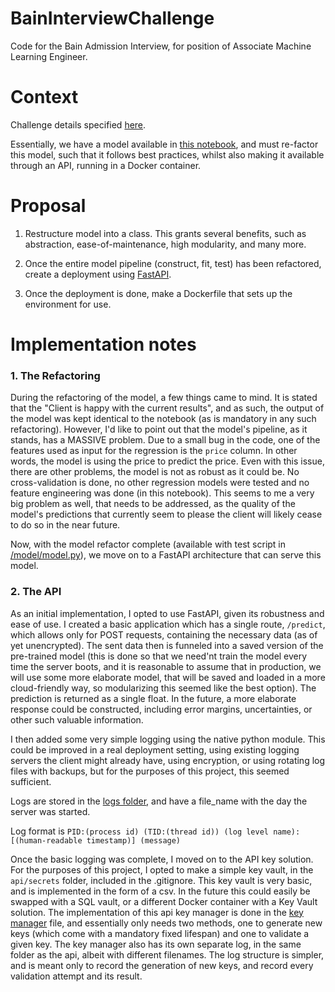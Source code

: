 # BainInterviewChallenge
Code for the Bain Admission Interview, for position of Associate Machine Learning Engineer.

# Context
Challenge details specified [here](Challenge.md).

Essentially, we have a model available in [this notebook](Property-Friends-basic-model.ipynb), and must re-factor this model, such that it follows best practices, whilst also making it available through an API, running in a Docker container.

# Proposal
1. Restructure model into a class. This grants several benefits, such as abstraction, ease-of-maintenance, high modularity, and many more.

2. Once the entire model pipeline (construct, fit, test) has been refactored, create a deployment using [FastAPI](https://fastapi.tiangolo.com/).

3. Once the deployment is done, make a Dockerfile that sets up the environment for use.

# Implementation notes

### 1. The Refactoring

During the refactoring of the model, a few things came to mind. It is stated that the "Client is happy with the current results", and as such, the output of the model was kept identical to the notebook (as is mandatory in any such refactoring). However, I'd like to point out that the model's pipeline, as it stands, has a MASSIVE problem. Due to a small bug in the code, one of the features used as input for the regression is the `price` column. In other words, the model is using the price to predict the price. Even with this issue, there are other problems, the model is not as robust as it could be. No cross-validation is done, no other regression models were tested and no feature engineering was done (in this notebook). This seems to me a very big problem as well, that needs to be addressed, as the quality of the model's predictions that currently seem to please the client will likely cease to do so in the near future.

Now, with the model refactor complete (available with test script in [/model/model.py](/model/model.py)), we move on to a FastAPI architecture that can serve this model.

### 2. The API

As an initial implementation, I opted to use FastAPI, given its robustness and ease of use. I created a basic application which has a single route, `/predict`, which allows only for POST requests, containing the necessary data (as of yet unencrypted). The sent data then is funneled into a saved version of the pre-trained model (this is done so that we need'nt train the model every time the server boots, and it is reasonable to assume that in production, we will use some more elaborate model, that will be saved and loaded in a more cloud-friendly way, so modularizing this seemed like the best option). The prediction is returned as a single float. In the future, a more elaborate response could be constructed, including error margins, uncertainties, or other such valuable information.

I then added some very simple logging using the native python module. This could be improved in a real deployment setting, using existing logging servers the client might already have, using encryption, or using rotating log files with backups, but for the purposes of this project, this seemed sufficient.

Logs are stored in the [logs folder](./logs/), and have a file_name with the day the server was started.

Log format is 
`PID:(process id) (TID:(thread id)) (log level name): [(human-readable timestamp)] (message)`

Once the basic logging was complete, I moved on to the API key solution. For the purposes of this project, I opted to make a simple key vault, in the `api/secrets` folder, included in the .gitignore. This key vault is very basic, and is implemented in the form of a csv. In the future this could easily be swapped with a SQL vault, or a different Docker container with a Key Vault solution. The implementation of this api key manager is done in the [key manager](/api/key_manager.py) file, and essentially only needs two methods, one to generate new keys (which come with a mandatory fixed lifespan) and one to validate a given key. The key manager also has its own separate log, in the same folder as the api, albeit with different filenames. The log structure is simpler, and is meant only to record the generation of new keys, and record every validation attempt and its result.
